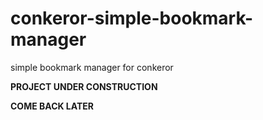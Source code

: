 conkeror-simple-bookmark-manager
================================

simple bookmark manager for conkeror

**PROJECT UNDER CONSTRUCTION**

**COME BACK LATER**
